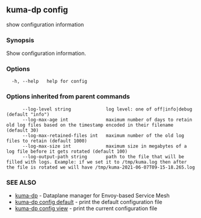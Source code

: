 ## kuma-dp config

show configuration information

### Synopsis

Show configuration information.

### Options

```
  -h, --help   help for config
```

### Options inherited from parent commands

```
      --log-level string             log level: one of off|info|debug (default "info")
      --log-max-age int              maximum number of days to retain old log files based on the timestamp encoded in their filename (default 30)
      --log-max-retained-files int   maximum number of the old log files to retain (default 1000)
      --log-max-size int             maximum size in megabytes of a log file before it gets rotated (default 100)
      --log-output-path string       path to the file that will be filled with logs. Example: if we set it to /tmp/kuma.log then after the file is rotated we will have /tmp/kuma-2021-06-07T09-15-18.265.log
```

### SEE ALSO

* [kuma-dp](kuma-dp.md)	 - Dataplane manager for Envoy-based Service Mesh
* [kuma-dp config default](kuma-dp_config_default.md)	 - print the default configuration file
* [kuma-dp config view](kuma-dp_config_view.md)	 - print the current configuration file

